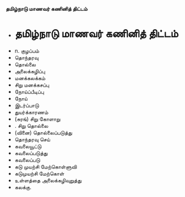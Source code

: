 **தமிழ்நாடு மாணவர் கணினித் திட்டம்**
- # தமிழ்நாடு மாணவர் கணினித் திட்டம்
- n. குழப்பம்
- தொந்தரவு
- தொல்லை
- அலைக்கழிப்பு
- மனக்கலக்கம்
- சிறு மனக்கசப்பு
- நோய்ப்பீடிப்பு
- நோய்
- இடர்ப்பாடு
- துயர்க்காரணம்
- (சுரங்) சிறு கோளாறு
- . சிறு தொல்லை
- (வினை) தொல்லைப்படுத்து
- தொந்தரவு செய்
- கவலையூட்டு
- கவலைப்படுத்து
- கவலைப்படு
- கடு முயற்சி மேற்கொள்ளுவி
- கடுமுயற்சி மேற்கொள்
- உள்ளத்தை அலைக்கழிவுறுத்து
- கலக்கு.

